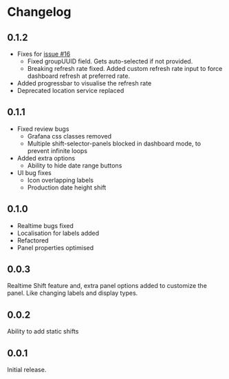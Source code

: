 # Changelog

## 0.1.2

- Fixes for [issue #16](https://github.com/isaozler/grafana-shift-selector/issues/16)
  - Fixed groupUUID field. Gets auto-selected if not provided.
  - Breaking refresh rate fixed. Added custom refresh rate input to force dashboard refresh at preferred rate.
- Added progressbar to visualise the refresh rate
- Deprecated location service replaced

## 0.1.1

- Fixed review bugs
  - Grafana css classes removed
  - Multiple shift-selector-panels blocked in dashboard mode, to prevent infinite loops
- Added extra options
  - Ability to hide date range buttons
- UI bug fixes
  - Icon overlapping labels
  - Production date height shift

## 0.1.0

- Realtime bugs fixed
- Localisation for labels added
- Refactored
- Panel properties optimised

## 0.0.3

Realtime Shift feature and, extra panel options added to customize the panel. Like changing labels and display types.

## 0.0.2

Ability to add static shifts

## 0.0.1

Initial release.
